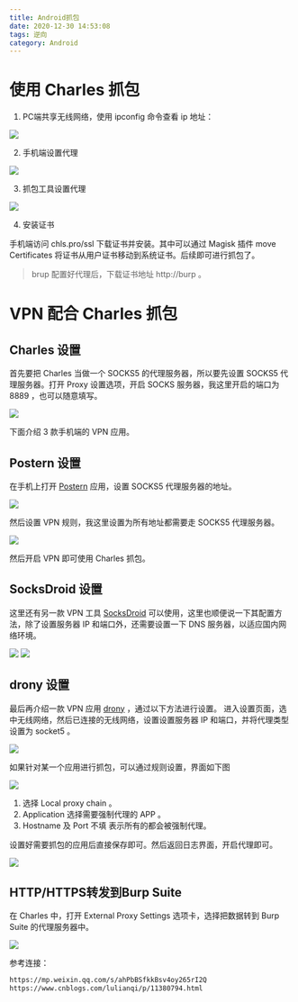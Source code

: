 ```yaml
---
title: Android抓包
date: 2020-12-30 14:53:08
tags: 逆向
category: Android
---
```


# 使用 Charles 抓包

1. PC端共享无线网络，使用 ipconfig 命令查看 ip 地址：

![](Android抓包/2020-12-30-16-09-26.png)

2. 手机端设置代理

![](Android抓包/2020-12-30-16-10-42.png)

3. 抓包工具设置代理

![](Android抓包/2020-12-30-16-12-38.png)

4. 安装证书

手机端访问 chls.pro/ssl 下载证书并安装。其中可以通过 Magisk 插件 move Certificates 将证书从用户证书移动到系统证书。后续即可进行抓包了。

> brup 配置好代理后，下载证书地址 http://burp 。

# VPN 配合 Charles 抓包

## Charles 设置
首先要把 Charles 当做一个 SOCKS5 的代理服务器，所以要先设置 SOCKS5 代理服务器。打开 Proxy 设置选项，开启 SOCKS 服务器，我这里开启的端口为 8889 ，也可以随意填写。

![](Android抓包/2020-12-30-16-52-51.png)

下面介绍 3 款手机端的 VPN 应用。

## Postern 设置
在手机上打开 [Postern](Android抓包/Postern-3.1.2.apk) 应用，设置 SOCKS5 代理服务器的地址。

![](Android抓包/2020-12-30-16-55-15.png)

然后设置 VPN 规则，我这里设置为所有地址都需要走 SOCKS5 代理服务器。

![](Android抓包/2020-12-30-16-57-27.png)

然后开启 VPN 即可使用 Charles 抓包。

## SocksDroid 设置
这里还有另一款 VPN 工具 [SocksDroid](Android抓包/SocksDroid.apk) 可以使用，这里也顺便说一下其配置方法，除了设置服务器 IP 和端口外，还需要设置一下 DNS 服务器，以适应国内网络环境。

![](Android抓包/2020-12-30-17-01-17.png)
![](Android抓包/2020-12-30-17-01-48.png)

## drony 设置
最后再介绍一款 VPN 应用 [drony]((Android抓包/drony_1.3.155.apk)) ，通过以下方法进行设置。
进入设置页面，选中无线网络，然后已连接的无线网络，设置设置服务器 IP 和端口，并将代理类型设置为 socket5 。

![](Android抓包/2020-12-30-17-09-53.png)

如果针对某一个应用进行抓包，可以通过规则设置，界面如下图

![](Android抓包/2020-12-30-17-16-04.png)

1. 选择 Local proxy chain 。
2. Application 选择需要强制代理的 APP 。
3. Hostname 及 Port 不填 表示所有的都会被强制代理。

设置好需要抓包的应用后直接保存即可。然后返回日志界面，开启代理即可。

![](Android抓包/2020-12-30-17-18-46.png)

## HTTP/HTTPS转发到Burp Suite

在 Charles 中，打开 External Proxy Settings 选项卡，选择把数据转到 Burp Suite 的代理服务器中。

![](Android抓包/2020-12-30-17-21-25.png)



参考连接：
```bash
https://mp.weixin.qq.com/s/ahPbBSfkkBsv4oy265rI2Q
https://www.cnblogs.com/lulianqi/p/11380794.html
```